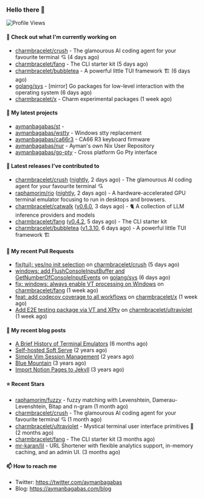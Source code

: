 ### Hello there 👋

![Profile Views](https://komarev.com/ghpvc/?username=aymanbagabas&label=PROFILE+VIEWS)

#### 👷 Check out what I'm currently working on

- [charmbracelet/crush](https://github.com/charmbracelet/crush) - The glamourous AI coding agent for your favourite terminal 💘 (4 days ago)
- [charmbracelet/fang](https://github.com/charmbracelet/fang) - The CLI starter kit (5 days ago)
- [charmbracelet/bubbletea](https://github.com/charmbracelet/bubbletea) - A powerful little TUI framework 🏗 (6 days ago)
- [golang/sys](https://github.com/golang/sys) - [mirror] Go packages for low-level interaction with the operating system (6 days ago)
- [charmbracelet/x](https://github.com/charmbracelet/x) - Charm experimental packages (1 week ago)

#### 🌱 My latest projects

- [aymanbagabas/st](https://github.com/aymanbagabas/st) - 
- [aymanbagabas/wstty](https://github.com/aymanbagabas/wstty) - Windows stty replacement
- [aymanbagabas/ca66r3](https://github.com/aymanbagabas/ca66r3) - CA66 R3 keyboard firmware
- [aymanbagabas/nur](https://github.com/aymanbagabas/nur) - Ayman&#39;s own Nix User Repository
- [aymanbagabas/go-pty](https://github.com/aymanbagabas/go-pty) - Cross platform Go Pty interface

#### 🔭 Latest releases I've contributed to

- [charmbracelet/crush](https://github.com/charmbracelet/crush) ([nightly](https://github.com/charmbracelet/crush/releases/tag/nightly), 2 days ago) - The glamourous AI coding agent for your favourite terminal 💘
- [raphamorim/rio](https://github.com/raphamorim/rio) ([nightly](https://github.com/raphamorim/rio/releases/tag/nightly), 2 days ago) - A hardware-accelerated GPU terminal emulator focusing to run in desktops and browsers.
- [charmbracelet/catwalk](https://github.com/charmbracelet/catwalk) ([v0.6.0](https://github.com/charmbracelet/catwalk/releases/tag/v0.6.0), 3 days ago) - 🐈 A collection of LLM inference providers and models 
- [charmbracelet/fang](https://github.com/charmbracelet/fang) ([v0.4.2](https://github.com/charmbracelet/fang/releases/tag/v0.4.2), 5 days ago) - The CLI starter kit
- [charmbracelet/bubbletea](https://github.com/charmbracelet/bubbletea) ([v1.3.10](https://github.com/charmbracelet/bubbletea/releases/tag/v1.3.10), 6 days ago) - A powerful little TUI framework 🏗

#### 🔨 My recent Pull Requests

- [fix(tui): yes/no init selection](https://github.com/charmbracelet/crush/pull/1074) on [charmbracelet/crush](https://github.com/charmbracelet/crush) (5 days ago)
- [windows: add FlushConsoleInputBuffer and GetNumberOfConsoleInputEvents](https://github.com/golang/sys/pull/264) on [golang/sys](https://github.com/golang/sys) (6 days ago)
- [fix: windows: always enable VT processing on Windows](https://github.com/charmbracelet/fang/pull/72) on [charmbracelet/fang](https://github.com/charmbracelet/fang) (1 week ago)
- [feat: add codecov coverage to all workflows](https://github.com/charmbracelet/x/pull/565) on [charmbracelet/x](https://github.com/charmbracelet/x) (1 week ago)
- [Add E2E testing package via VT and XPty](https://github.com/charmbracelet/ultraviolet/pull/46) on [charmbracelet/ultraviolet](https://github.com/charmbracelet/ultraviolet) (1 week ago)

#### 📜 My recent blog posts

- [A Brief History of Terminal Emulators](https://aymanbagabas.com/blog/2025/03/11/a-brief-history-of-terminal-emulators.html) (6 months ago)
- [Self-hosted Soft Serve](https://aymanbagabas.com/blog/2023/04/28/self-hosted-soft-serve.html) (2 years ago)
- [Simple Vim Session Management](https://aymanbagabas.com/blog/2023/04/13/simple-vim-session-management.html) (2 years ago)
- [Blue Mountain](https://aymanbagabas.com/blog/2022/06/02/blue-mountain.html) (3 years ago)
- [Import Notion Pages to Jekyll](https://aymanbagabas.com/blog/2022/03/29/import-notion-pages-to-jekyll.html) (3 years ago)

#### ⭐ Recent Stars

- [raphamorim/fuzzy](https://github.com/raphamorim/fuzzy) - fuzzy matching with Levenshtein, Damerau-Levenshtein, Bitap and n-gram (1 month ago)
- [charmbracelet/crush](https://github.com/charmbracelet/crush) - The glamourous AI coding agent for your favourite terminal 💘 (1 month ago)
- [charmbracelet/ultraviolet](https://github.com/charmbracelet/ultraviolet) - Mystical terminal user interface primitives 🌈 (2 months ago)
- [charmbracelet/fang](https://github.com/charmbracelet/fang) - The CLI starter kit (3 months ago)
- [mr-karan/lil](https://github.com/mr-karan/lil) - URL Shortener with flexible analytics support, in-memory caching, and an admin UI. (3 months ago)

#### 📫 How to reach me

- Twitter: https://twitter.com/aymanbagabas
- Blog: https://aymanbagabas.com/blog
